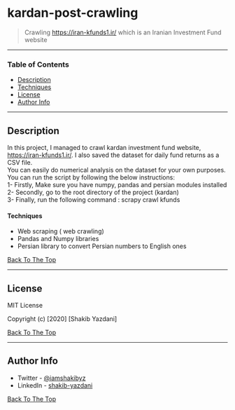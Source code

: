# kardan-post-crawling

> Crawling https://iran-kfunds1.ir/ which is an Iranian Investment Fund website

---

### Table of Contents

- [Description](#description)
- [Techniques](#techniques)
- [License](#license)
- [Author Info](#author-info)

---

## Description

In this project, I managed to crawl kardan investment fund website, https://iran-kfunds1.ir/. I also saved the dataset for daily fund returns as a CSV file. <br/>
You can easily do numerical analysis on the dataset for your own purposes. <br/>
You can run the script by following the below instructions: <br/>
1- Firstly, Make sure you have numpy, pandas and persian modules installed<br/>
2- Secondly, go to the root directory of the project (kardan)<br/>
3- Finally, run the following command : scrapy crawl kfunds<br/>

#### Techniques

- Web scraping ( web crawling)
- Pandas and Numpy libraries
- Persian library to convert Persian numbers to English ones

[Back To The Top](#kardan-post-crawling)

---

## License

MIT License

Copyright (c) [2020] [Shakib Yazdani]


[Back To The Top](#kardan-post-crawling)

---

## Author Info

- Twitter - [@iamshakibyz](https://twitter.com/iamshakibyz)
- LinkedIn - [shakib-yazdani](https://www.linkedin.com/in/shakib-yazdani)

[Back To The Top](#kardan-post-crawling)
